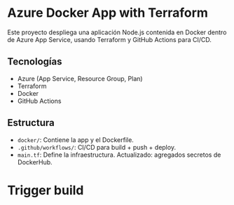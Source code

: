 
# Azure Docker App with Terraform

Este proyecto despliega una aplicación Node.js contenida en Docker dentro de Azure App Service, usando Terraform y GitHub Actions para CI/CD.

## Tecnologías
- Azure (App Service, Resource Group, Plan)
- Terraform
- Docker
- GitHub Actions

## Estructura
- `docker/`: Contiene la app y el Dockerfile.
- `.github/workflows/`: CI/CD para build + push + deploy.
- `main.tf`: Define la infraestructura.
Actualizado: agregados secretos de DockerHub.
# Trigger build
